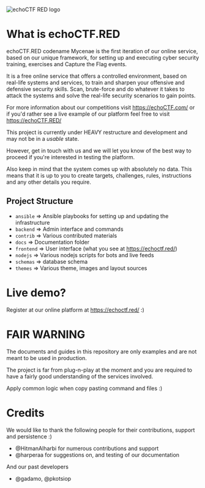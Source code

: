 ![echoCTF RED logo](https://echoctf.red/images/logo.png)
# What is echoCTF.RED
echoCTF.RED codename Mycenae is the first iteration of our online service,
based on our unique framework, for setting up and executing cyber security
training, exercises and Capture the Flag events.

It is a free online service that offers a controlled environment, based on
real-life systems and services, to train and sharpen your offensive and
defensive security skills. Scan, brute-force and do whatever it takes to
attack the systems and solve the real-life security scenarios to gain points.

For more information about our competitions visit https://echoCTF.com/ or if
you'd rather see a live example of our platform feel free to visit
https://echoCTF.RED/

This project is currently under HEAVY restructure and development and may not
be in a _usable_ state.

However, get in touch with us and we will let you know of the best way to
proceed if you're interested in testing the platform.

Also keep in mind that the system comes up with absolutely no data. This means
that it is up to you to create targets, challenges, rules, instructions and
any other details you require.

## Project Structure
 * `ansible` => Ansible playbooks for setting up and updating the infrastructure
 * `backend` => Admin interface and commands
 * `contrib` => Various contributed materials
 * `docs` => Documentation folder
 * `frontend` => User interface (what you see at https://echoctf.red/)
 * `nodejs` => Various nodejs scripts for bots and live feeds
 * `schemas` => database schema
 * `themes` => Various theme, images and layout sources

# Live demo?
Register at our online platform at https://echoctf.red/ :)


# FAIR WARNING
The documents and guides in this repository are only examples and are not meant
to be used in production.

The project is far from plug-n-play at the moment and you are required to have
a fairly good understanding of the services involved.

Apply common logic when copy pasting command and files :)

# Credits
We would like to thank the following people for their contributions, support and persistence :)
* @HitmanAlharbi for numerous contributions and support
* @harperaa for suggestions on, and testing of our documentation

And our past developers
* @gadamo, @pkotsiop
